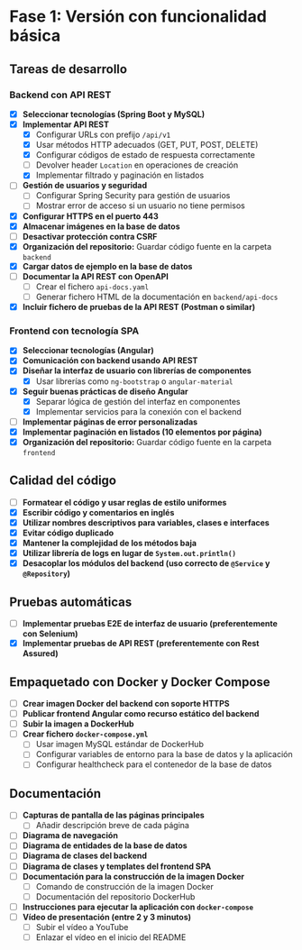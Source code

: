 
# Fase 1: Versión con funcionalidad básica

## **Tareas de desarrollo**

### **Backend con API REST**
- [x] **Seleccionar tecnologías (Spring Boot y MySQL)**  
- [x] **Implementar API REST**  
  - [x] Configurar URLs con prefijo `/api/v1`  
  - [x] Usar métodos HTTP adecuados (GET, PUT, POST, DELETE)  
  - [x] Configurar códigos de estado de respuesta correctamente  
  - [ ] Devolver header `Location` en operaciones de creación  
  - [x] Implementar filtrado y paginación en listados  
- [ ] **Gestión de usuarios y seguridad**  
  - [ ] Configurar Spring Security para gestión de usuarios  
  - [ ] Mostrar error de acceso si un usuario no tiene permisos  
- [x] **Configurar HTTPS en el puerto 443**  
- [x] **Almacenar imágenes en la base de datos**  
- [ ] **Desactivar protección contra CSRF**  
- [x] **Organización del repositorio:** Guardar código fuente en la carpeta `backend`  
- [x] **Cargar datos de ejemplo en la base de datos**  
- [ ] **Documentar la API REST con OpenAPI**  
  - [ ] Crear el fichero `api-docs.yaml`  
  - [ ] Generar fichero HTML de la documentación en `backend/api-docs`  
- [x] **Incluir fichero de pruebas de la API REST (Postman o similar)**

### **Frontend con tecnología SPA**
- [x] **Seleccionar tecnologías (Angular)**  
- [x] **Comunicación con backend usando API REST**  
- [x] **Diseñar la interfaz de usuario con librerías de componentes**  
  - [x] Usar librerías como `ng-bootstrap` o `angular-material`  
- [x] **Seguir buenas prácticas de diseño Angular**  
  - [x] Separar lógica de gestión del interfaz en componentes  
  - [x] Implementar servicios para la conexión con el backend  
- [ ] **Implementar páginas de error personalizadas**  
- [x] **Implementar paginación en listados (10 elementos por página)**  
- [x] **Organización del repositorio:** Guardar código fuente en la carpeta `frontend`

## **Calidad del código**
- [ ] **Formatear el código y usar reglas de estilo uniformes**  
- [x] **Escribir código y comentarios en inglés**  
- [x] **Utilizar nombres descriptivos para variables, clases e interfaces**  
- [x] **Evitar código duplicado**  
- [x] **Mantener la complejidad de los métodos baja**  
- [x] **Utilizar librería de logs en lugar de `System.out.println()`**  
- [x] **Desacoplar los módulos del backend (uso correcto de `@Service` y `@Repository`)**

## **Pruebas automáticas**
- [ ] **Implementar pruebas E2E de interfaz de usuario (preferentemente con Selenium)**  
- [x] **Implementar pruebas de API REST (preferentemente con Rest Assured)**  

## **Empaquetado con Docker y Docker Compose**
- [ ] **Crear imagen Docker del backend con soporte HTTPS**  
- [ ] **Publicar frontend Angular como recurso estático del backend**  
- [ ] **Subir la imagen a DockerHub**  
- [ ] **Crear fichero `docker-compose.yml`**  
  - [ ] Usar imagen MySQL estándar de DockerHub  
  - [ ] Configurar variables de entorno para la base de datos y la aplicación  
  - [ ] Configurar healthcheck para el contenedor de la base de datos  

## **Documentación**
- [ ] **Capturas de pantalla de las páginas principales**  
  - [ ] Añadir descripción breve de cada página  
- [ ] **Diagrama de navegación**  
- [ ] **Diagrama de entidades de la base de datos**  
- [ ] **Diagrama de clases del backend**  
- [ ] **Diagrama de clases y templates del frontend SPA**  
- [ ] **Documentación para la construcción de la imagen Docker**  
  - [ ] Comando de construcción de la imagen Docker  
  - [ ] Documentación del repositorio DockerHub  
- [ ] **Instrucciones para ejecutar la aplicación con `docker-compose`**  
- [ ] **Vídeo de presentación (entre 2 y 3 minutos)**  
  - [ ] Subir el vídeo a YouTube  
  - [ ] Enlazar el vídeo en el inicio del README  
